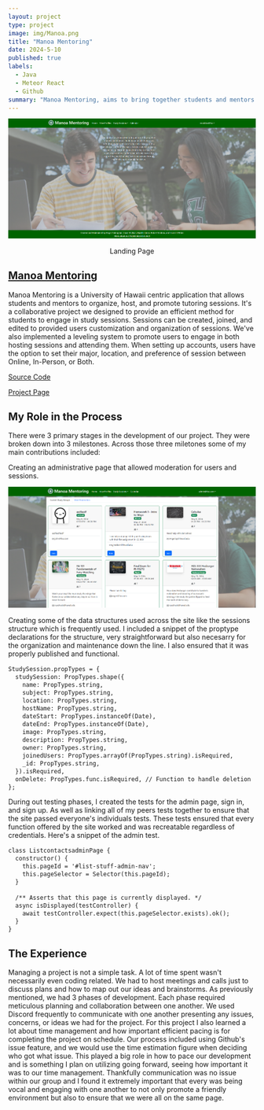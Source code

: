 ```yaml
---
layout: project
type: project
image: img/Manoa.png
title: "Manoa Mentoring"
date: 2024-5-10
published: true
labels:
  - Java
  - Meteor React
  - Github
summary: "Manoa Mentoring, aims to bring together students and mentors."
---
```


<p align="center">
<img width="900px" class="img-fluid" src="../img/site.png">
</p>
<p align="center">
Landing Page
</p>

## [Manoa Mentoring](https://manoa-mentoring.site/)
Manoa Mentoring is a University of Hawaii centric application that allows students and mentors to organize, host, and promote tutoring sessions. It's a collaborative project we designed to provide an efficient method for students to engage in study sessions. Sessions can be created, joined, and edited to provided users customization and organization of sessions. We've also implemented a leveling system to promote users to engage in both hosting sessions and attending them. When setting up accounts, users have the option to set their major, location, and preference of session between Online, In-Person, or Both. 

[Source Code](https://github.com/manoa-mentoring)

[Project Page](https://manoa-mentoring.github.io/)

## My Role in the Process
There were 3 primary stages in the development of our project. They were broken down into 3 milestones. Across those three miletones some of my main contributions included:

Creating an administrative page that allowed moderation for users and sessions. 

<p align="center">
<img width="900px" class="img-fluid" src="../img/admin.png">
</p>

Creating some of the data structures used across the site like the sessions structure which is frequently used. I included a snippet of the proptype declarations for the structure, very straightforward but also necesarry for the organization and maintenance down the line. I also ensured that it was properly published and functional.

~~~
StudySession.propTypes = {
  studySession: PropTypes.shape({
    name: PropTypes.string,
    subject: PropTypes.string,
    location: PropTypes.string,
    hostName: PropTypes.string,
    dateStart: PropTypes.instanceOf(Date),
    dateEnd: PropTypes.instanceOf(Date),
    image: PropTypes.string,
    description: PropTypes.string,
    owner: PropTypes.string,
    joinedUsers: PropTypes.arrayOf(PropTypes.string).isRequired,
    _id: PropTypes.string,
  }).isRequired,
  onDelete: PropTypes.func.isRequired, // Function to handle deletion
};
~~~

During out testing phases, I created the tests for the admin page, sign in, and sign up. As well as linking all of my peers tests together to ensure that the site passed everyone's individuals tests. These tests ensured that every function offered by the site worked and was recreatable regardless of credentials. Here's a snippet of the admin test.

~~~
class ListcontactsadminPage {
  constructor() {
    this.pageId = '#list-stuff-admin-nav';
    this.pageSelector = Selector(this.pageId);
  }

  /** Asserts that this page is currently displayed. */
  async isDisplayed(testController) {
    await testController.expect(this.pageSelector.exists).ok();
  }
}
~~~

## The Experience
Managing a project is not a simple task. A lot of time spent wasn't necessarily even coding related. We had to host meetings and calls just to discuss plans and how to map out our ideas and brainstorms. As previously mentioned, we had 3 phases of development. Each phase required meticulous planning and collaboration between one another. We used Discord frequently to communicate with one another presenting any issues, concerns, or ideas we had for the project. For this project I also learned a lot about time management and how important efficient pacing is for completing the project on schedule. Our process included using Github's issue feature, and we would use the time estimation figure when deciding who got what issue. This played a big role in how to pace our development and is something I plan on utilizing going forward, seeing how important it was to our time management. Thankfully communication was no issue within our group and I found it extremely important that every was being vocal and engaging with one another to not only promote a friendly environment but also to ensure that we were all on the same page. 



